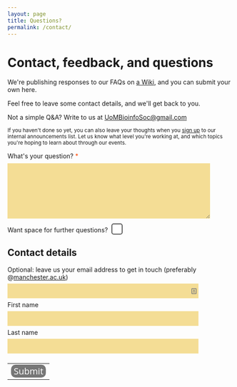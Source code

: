 ```yaml
---
layout: page
title: Questions?
permalink: /contact/
---
```


# Contact, feedback, and questions

We're publishing responses to our FAQs on [a Wiki](https://github.com/UoMBioinfoSoc/Home/wiki), and you can submit your own here.

Feel free to leave some contact details, and we'll get back to you.

Not a simple Q&A? Write to us at UoMBioinfoSoc@gmail.com

<small>If you haven't done so yet, you can also leave your thoughts when you [sign up](http://uombio.info/join/) to our internal announcements list. Let us know what level you're working at, and which topics you're hoping to learn about through our events.</small>

<style type="text/css">

.form-error-arg {
    font-weight: bold
}
table {
    border-collapse: collapse
}
textarea {
    font: normal 13px arial, sans-serif
}

.no-chrome .powered-by-logo,
.no-chrome .ss-legal,
.no-chrome .ss-edit-link {
    display: none
}

.ss-terms {
    line-height: 20px
}
.ss-terms {
    text-align: right
}
.ss-submit-message {
    font: normal 13px arial, sans-serif;
    margin-bottom: 20px
}
.error,
.required,
.errorbox-bad {
    border: 2px solid
}
.required-message,
.error-message {
    color: #c43b1d;
    display: none;
    font-size: 13px
}
.required~.required-message,
.error~.error-message {
    display: block
}
ul.ss-choices.required {
    margin-left: -3px;
    margin-top: -3px;
    padding-left: 4px;
    padding-top: 4px
}
.errorbox-bad {
    background-color: #ffe6cc;
    padding: 2px
}
.errorheader {
    color: #c43b1d
}

split-inline {
  width: 40%;
  display: inline-block;
}

/* Form input style */

input[type="text"], input[type="email"] {
    border: 2px solid rgb(244, 221, 149);
    padding: 7px 2px;
    margin: 6px 0px;
    background: rgb(244, 221, 149);
}

span.ss-required-asterisk {
    color: rgb(255, 68, 0);
}

.ss-q-long {
    width: 90%;
    margin-top: 8px;
    background: rgb(244, 221, 149);
    border: none;
}

div#thank {
    font-size: 1.8em;
    padding-bottom: 1em;
    font-style: italic;
}

input[type="text"] {
    width: 85%;
}
input[type="email"] {
    width: 75%;
}

input#ss-submit {
        background-color: #767676;
    -moz-border-radius: 5px;
    -webkit-border-radius: 5px;
    border-radius:10px;
    color: white;
    font-family: Open Sans, MundoSans, "Helvetica Neue", Arial, Helvetica, sans-serif;
    font-size: 20px;
    text-decoration: none;
    cursor: pointer;
    border:none;
}

input#ss-submit:hover {
    border: none;
    background: rgb(27, 27, 255);
    box-shadow: 1px 1px 1px #3A3A3A;
}

input[type='checkbox'] {
    -webkit-appearance:none;
    width: 25px;
    height: 25px;
    background:white;
    border-radius:5px;
    border:2px solid #555;
    position: relative;
    top: 8px;
}
input[type='checkbox']:checked {
    background: #3CE87F;
}

li.ss-choice-item.fri.four::after {
    content: 'Current time for the Code for Life workshop series';
    font-size: smaller;
    font-style: italic;
    color: red;
    vertical-align: super;
}

#further-q-text {
    display: inline-block;
}

.further-q-masked {
    display: none;
}

.further-q-masked.q-box-checked {
    display: initial !important;
}

</style>

<script type="text/javascript">
function FQcbChange(cb) {
  var masked_elements = document.querySelectorAll('.further-q-masked')
  for (var i=0;i<masked_elements.length;i++) {
    masked_elements[i].classList.toggle('q-box-checked');
  }
}
</script>

<form action="https://docs.google.com/forms/d/1Uq3kZ6FrEyFWN8NT7eKzyUcjBzYbH4Hs85fXQozBnik/formResponse" method="POST" id="ss-form" target="_self" onsubmit=""><ol role="list" class="ss-question-list" style="padding-left: 0">
<div class="ss-form-question errorbox-good" role="listitem">
<div dir="auto" class="ss-item ss-item-required ss-paragraph-text"><div class="ss-form-entry">
<label class="ss-q-item-label" for="entry_818377016"><div class="ss-q-title">What's your question?
<label for="itemView.getDomIdToLabel()" aria-label="(Required field)"></label>
<span class="ss-required-asterisk" aria-hidden="true">*</span></div>
<div class="ss-q-help ss-secondary-text" dir="auto"></div></label>
<textarea name="entry.818377016" rows="8" cols="0" class="ss-q-long widetextarea" id="entry_818377016" dir="auto" aria-label="What's your question?  " aria-required="true" required=""></textarea>
<div class="error-message" id="1180269989_errorMessage"></div>
<div class="required-message">This is a required question</div>
</div></div></div> <div class="ss-form-question errorbox-good" role="listitem">
<div dir="auto" class="ss-item  ss-paragraph-text"><div class="ss-form-entry">
<label class="ss-q-item-label" for="entry_982966366"><div id="further-q-text" class="ss-q-title">Want space for further questions?
</div>
<input id="further-q-box" type="checkbox" value="Further questions?" role="checkbox" class="added-checkbox" onchange="FQcbChange(this);">
<div class="ss-q-help ss-secondary-text further-q-masked" dir="auto">If you have more to ask, use the space below:</div></label>
<textarea name="entry.982966366" rows="8" cols="0" class="ss-q-long further-q-masked" id="entry_982966366" dir="auto" aria-label="Further questions... If you have more to ask, use the space below: "></textarea>
<div class="error-message" id="880499651_errorMessage"></div>
<div class="required-message">This is a required question</div>
</div></div></div> <div class="ss-form-question errorbox-good" role="listitem">
<div dir="auto" class="ss-item  ss-paragraph-text"><div class="ss-form-entry">
<label class="ss-q-item-label" for="entry_860355187"><div class="ss-q-title">
</div>
<div class="ss-q-help ss-secondary-text" dir="auto"></div></label>
<textarea name="entry.860355187" rows="8" cols="0" class="ss-q-long further-q-masked" id="entry_860355187" dir="auto" aria-label="  "></textarea>
<div class="error-message" id="47830543_errorMessage"></div>
<div class="required-message">This is a required question</div>
</div></div></div> <div class="ss-form-question errorbox-good" role="listitem">
<div dir="auto" class="ss-item  ss-paragraph-text"><div class="ss-form-entry">
<label class="ss-q-item-label" for="entry_455473459"><div class="ss-q-title">
</div>
<div class="ss-q-help ss-secondary-text" dir="auto"></div></label>
<textarea name="entry.455473459" rows="8" cols="0" class="ss-q-long further-q-masked" id="entry_455473459" dir="auto" aria-label="  "></textarea>
<div class="error-message" id="282888501_errorMessage"></div>
<div class="required-message">This is a required question</div>
</div></div></div> <div class="ss-form-question errorbox-good" role="listitem">
<div dir="auto" class="ss-item  ss-text"><div class="ss-form-entry">
<label class="ss-q-item-label" for="entry_836083418"><div class="ss-q-title"><h2 class="ss-section-title">Contact details</h2>
</div>
<div class="ss-q-help ss-secondary-text" dir="auto">Optional: leave us your email address to get in touch (preferably @<a href="https://www.google.com/url?q=http://manchester.ac.uk&amp;sa=D&amp;usg=AFQjCNE_-6a7ef4S3Eh1tElTmJcIBqaO4A">manchester.ac.uk</a>)</div></label>
<input type="text" name="entry.836083418" value="" class="ss-q-short" id="entry_836083418" dir="auto" aria-label="Contact details Optional: leave us your email address to get in touch (preferably @manchester.ac.uk) " title="" style="background-image: url(data:image/png;base64,iVBORw0KGgoAAAANSUhEUgAAABAAAAAQCAYAAAAf8/9hAAABHklEQVQ4EaVTO26DQBD1ohQWaS2lg9JybZ+AK7hNwx2oIoVf4UPQ0Lj1FdKktevIpel8AKNUkDcWMxpgSaIEaTVv3sx7uztiTdu2s/98DywOw3Dued4Who/M2aIx5lZV1aEsy0+qiwHELyi+Ytl0PQ69SxAxkWIA4RMRTdNsKE59juMcuZd6xIAFeZ6fGCdJ8kY4y7KAuTRNGd7jyEBXsdOPE3a0QGPsniOnnYMO67LgSQN9T41F2QGrQRRFCwyzoIF2qyBuKKbcOgPXdVeY9rMWgNsjf9ccYesJhk3f5dYT1HX9gR0LLQR30TnjkUEcx2uIuS4RnI+aj6sJR0AM8AaumPaM/rRehyWhXqbFAA9kh3/8/NvHxAYGAsZ/il8IalkCLBfNVAAAAABJRU5ErkJggg==); background-attachment: scroll; background-position: 100% 50%; background-repeat: no-repeat;">
<div class="error-message" id="625003399_errorMessage"></div>
<div class="required-message">This is a required question</div>
</div></div></div> <div class="ss-form-question errorbox-good" role="listitem">
<div dir="auto" class="ss-item  ss-text"><div class="ss-form-entry">
<label class="ss-q-item-label" for="entry_592972932"><div class="ss-q-title">First name
</div>
<div class="ss-q-help ss-secondary-text" dir="auto"></div></label>
<input type="text" name="entry.592972932" value="" class="ss-q-short" id="entry_592972932" dir="auto" aria-label="First name  " title="">
<div class="error-message" id="2023757940_errorMessage"></div>
<div class="required-message">This is a required question</div>
</div></div></div> <div class="ss-form-question errorbox-good" role="listitem">
<div dir="auto" class="ss-item  ss-text"><div class="ss-form-entry">
<label class="ss-q-item-label" for="entry_1999928548"><div class="ss-q-title">Last name
</div>
<div class="ss-q-help ss-secondary-text" dir="auto"></div></label>
<input type="text" name="entry.1999928548" value="" class="ss-q-short" id="entry_1999928548" dir="auto" aria-label="Last name  " title="">
<div class="error-message" id="528240263_errorMessage"></div>
<div class="required-message">This is a required question</div>
</div></div></div>
<input type="hidden" name="draftResponse" value="[,,&quot;-7497941239962943910&quot;]
">
<input type="hidden" name="pageHistory" value="0">

<input type="hidden" name="fvv" value="0">


<input type="hidden" name="fbzx" value="-7497941239962943910">

<div class="ss-item ss-navigate"><table id="navigation-table"><tbody><tr><td class="ss-form-entry goog-inline-block" id="navigation-buttons" dir="ltr">
<input type="submit" name="submit" value="Submit" id="ss-submit" class="jfk-button jfk-button-action "></td>
</tr></tbody></table></div></ol></form>

